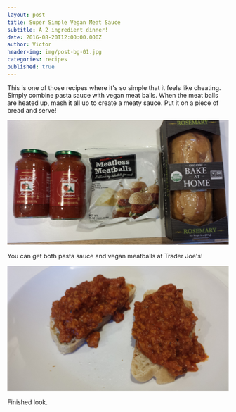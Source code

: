```yaml
---
layout: post
title: Super Simple Vegan Meat Sauce
subtitle: A 2 ingredient dinner!
date: 2016-08-20T12:00:00.000Z
author: Victor
header-img: img/post-bg-01.jpg
categories: recipes
published: true
---
```

This is one of those recipes where it's so simple that it feels like cheating. Simply combine pasta sauce with vegan meat balls. When the meat balls are heated up, mash it all up to create a meaty sauce. Put it on a piece of bread and serve!


![Ingredients](/img/20160726_165444.jpg)

You can get both pasta sauce and vegan meatballs at Trader Joe's!


![Finished](/img/20160726_172403.jpg)

Finished look.
